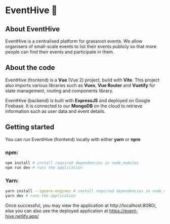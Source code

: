 # EventHive 🐝

## About EventHive
EventHive is a centralised platform for grassroot events. We allow organisers of small-scale events to list their events publicly so that more people can find their events and participate in them.

## About the code
EventHive (frontend) is a **Vue** (Vue 2) project, build with **Vite**. This project also imports various libraries such as **Vuex**, **Vue Router** and **Vuetify** for state management, routing and components library.

EventHive (backend) is built with **ExpressJS** and deployed on Google Firebase. It is connected to our **MongoDB** on the cloud to retrieve information such as user data and event details.

## Getting started

You can run EventHive (frontend) locally with either **yarn** or **npm** 
<!-- ```bash
npx degit slime7/template-vite-vue2-vuetify my-project
``` -->
### npm:
```bash
npm install # install required dependencies in node_modules
npm run dev # runs the application
```

### Yarn:
```bash
yarn install --ignore-engines # install required dependencies in node_modules
yarn dev # runs the application
```
Once successful, you may view the application at http://localhost:8080/, else you can also see the deployed application at https://event-hive.netlify.app/
